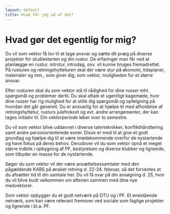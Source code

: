 ```yaml
---
layout: default
title: Hvad får jeg ud af det?
---
```

<h1>Hvad gør det egentlig for mig?</h1>

<div id="poster-image" style="background-image: url('/static/img/t6.jpg');">
</div>

<p>Du vil som vektor få lov til at tage ansvar og sætte dit præg på diverse projekter for studiestarten og din rustur. De erfaringer man får ved at planlægge en rustur, introtur, introdag, osv. vil kunne bruges fremadrettet. På rusturen og retningshytteturen skal der være styr på økonomi, tidsplaner, materialer og mm., som giver dig, som vektor, muligheden for et større ansvar. </p>
<p>Efter rusturen skal du som vektor stå til rådighed for dine russer mht. spørgsmål og problemer dertil. Du skal aftale et ugentligt kagemøde, hvor dine russer har rig mulighed for at stille dig spørgsmål og opfølgning på hvordan det går generelt. Du er ansvarlig for at hjælpe til med afholdelse af retningshyttetur, rusturs julefrokost og evt. andre arrangementer, der kan tages initiativ til. Din vektorperiode løber over to semestre. </p>
<p>Du vil som vektor blive uddannet i diverse talerteknikker, konflikthåndtering samt andre personorienterede evner. Disse er med til at give et godt grundlag og hjælpe dig til at være imødekommende overfor de nystartende og have fokus på deres behov. Derudover vil du som vektor opnå et meget større indblik i opbygning af PF, bestyrelsen og diverse klubber og lignende, som tilbyder en masse for de nystartende. </p>
<p>Søger du som vektor vil der være ansættelsessamtaler med den pågældende KABS på ønsket retning d. 22-24. februar, så det forventes at du afsætter tid til din samtale her. Du vil få svar på din ansøgning d. 25, hvor du vil blive budt velkommen om aftenen sammen med dine nye medvektorer.</p> 
<p>Som vektor opbygger du et godt netværk på DTU og i PF. Et enestående netværk, som kan være relevant fremover ved sociale som faglige projekter og lignende i bl.a. PF.</p>

